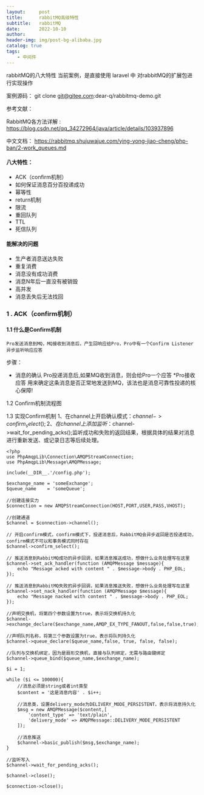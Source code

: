```yaml
---
layout:     post
title:      rabbitMQ高级特性
subtitle:   rabbitMQ
date:       2022-10-10
author:     
header-img: img/post-bg-alibaba.jpg
catalog: true
tags:
    - 中间件
---
```


rabbitMQ的八大特性
当前案例，是直接使用 laravel 中 对rabbitMQ的扩展包进行实现操作

案例源码：
git clone git@gitee.com:dear-q/rabbitmq-demo.git

参考文献：

RabbitMQ各方法详解 :
https://blog.csdn.net/qq_34272964/java/article/details/103937896

中文文档：
https://rabbitmq.shujuwajue.com/ying-yong-jiao-cheng/php-ban/2-work_queues.md

#### 八大特性：
* ACK（confirm机制）
* 如何保证消息百分百投递成功
* 幂等性
* return机制
* 限流
* 重回队列
* TTL
* 死信队列

#### 能解决的问题
* 生产者消息送达失败
* 重复消费
* 消息没有成功消费
* 消息N年后一直没有被销毁
* 高并发
* 消息丢失后无法找回
    
    
### 1 . ACK（confirm机制）
#### 1.1 什么是Confirm机制

    Pro发送消息到MQ，MQ接收到消息后，产生回响应给Pro，Pro中有一个Confirm Listener异步监听响应应答

步骤：

* 消息的确认 Pro投递消息后,如果MQ收到消息，则会给Pro一个应答
*Pro接收应答 用来确定这条消息是否正常地发送到MQ，该法也是消息可靠性投递的核心保障!
  
1.2 Confirm机制流程图


1.3 实现Confirm机制
   1、在channel上开启确认模式：$channel->confirm_select();
   2、在channel上添加监听：$channel->wait_for_pending_acks();监听成功和失败的返回结果，根据具体的结果对消息进行重新发送、或记录日志等后续处理。
   
    <?php
    use PhpAmqpLib\Connection\AMQPStreamConnection;
    use PhpAmqpLib\Message\AMQPMessage;

    include(__DIR__.'/config.php');

    $exchange_name = 'someExchange';
    $queue_name    = 'someQueue';

    //创建连接实力
    $connection = new AMQPStreamConnection(HOST,PORT,USER,PASS,VHOST);

    //创建通道
    $channel = $connection->channel();

    // 开启confirm模式，confirm模式下，投递消息后，RabbitMQ会异步返回是否投递成功，confirm模式不可以和事务模式同时存在
    $channel->confirm_select();

    // 推送消息到RabbitMQ成功的异步回调，如果消息推送成功，想做什么业务处理写在这里
    $channel->set_ack_handler(function (AMQPMessage $message){
        echo "Message acked with content " . $message->body . PHP_EOL;
    });

    // 推送消息到RabbitMQ失败的异步回调，如果消息推送失败，想做什么业务处理写在这里
    $channel->set_nack_handler(function (AMQPMessage $message){
        echo "Message nacked with content " . $message->body . PHP_EOL;
    });

    //声明交换机，将第四个参数设置为true，表示将交换机持久化
    $channel->exchange_declare($exchange_name,AMQP_EX_TYPE_FANOUT,false,false,true);

    //声明队列名称，将第三个参数设置为true，表示将队列持久化
    $channel->queue_declare($queue_name,false, true, false, false);

    //队列与交换机绑定，因为是扇形交换机，直接与队列绑定，无需与路由键绑定
    $channel->queue_bind($queue_name,$exchange_name);

    $i = 1;

    while ($i <= 100000){
        //消息必须是string或者int类型
        $content = '这是消息内容' . $i++;

        //消息类，设置delivery_mode为DELIVERY_MODE_PERSISTENT，表示将消息持久化
        $msg = new AMQPMessage($content,[
            'content_type' => 'text/plain',
            'delivery_mode' => AMQPMessage::DELIVERY_MODE_PERSISTENT
        ]);

        //消息推送
        $channel->basic_publish($msg,$exchange_name);
    }

    //监听写入
    $channel->wait_for_pending_acks();

    $channel->close();

    $connection->close();


